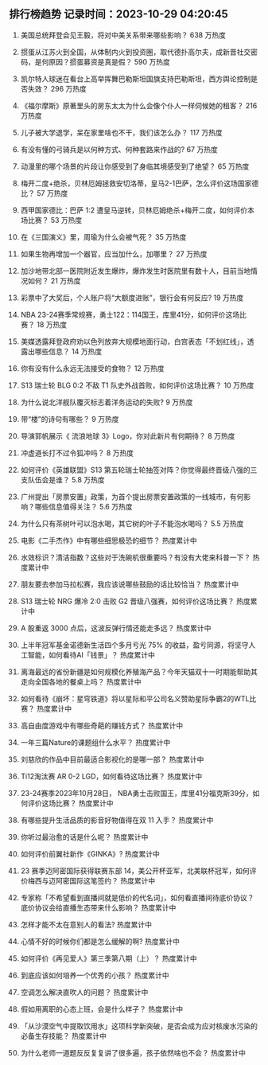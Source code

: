 
## 排行榜趋势 记录时间：2023-10-29 04:20:45
  
  1. 美国总统拜登会见王毅，将对中美关系带来哪些影响？ 638 万热度
    
  2. 掼蛋从江苏火到全国，从体制内火到投资圈，取代德扑高尔夫，成新晋社交密码，是何原因？掼蛋募资是真是假？ 590 万热度
    
  3. 凯尔特人球迷在看台上高举挥舞巴勒斯坦国旗支持巴勒斯坦，西方舆论控制是否失效？ 296 万热度
    
  4. 《福尔摩斯》原著里头的房东太太为什么会像个仆人一样伺候她的租客？ 216 万热度
    
  5. 儿子被大学退学，呆在家里啥也不干，我们该怎么办？ 117 万热度
    
  6. 有没有懂的弓骑兵是以何种方式、何种套路来作战的? 67 万热度
    
  7. 动漫里的哪个场景的片段让你感受到了身临其境感受到了绝望？ 65 万热度
    
  8. 梅开二度+绝杀，贝林厄姆拯救安切洛蒂，皇马2-1巴萨，怎么评价这场国家德比？ 57 万热度
    
  9. 西甲国家德比：巴萨 1:2 遭皇马逆转，贝林厄姆绝杀+梅开二度，如何评价本场比赛？ 53 万热度
    
  10. 在《三国演义》里，周瑜为什么会被气死？ 35 万热度
    
  11. 如果生物再增加一个器官，应当加什么，加哪里？ 27 万热度
    
  12. 加沙地带北部一医院附近发生爆炸，爆炸发生时医院里有数十人，目前当地情况如何？ 21 万热度
    
  13. 彩票中了大奖后，个人账户将“大额度进账”，银行会有何反应? 19 万热度
    
  14. NBA 23-24赛季常规赛，勇士122：114国王，库里41分，如何评价这场比赛？ 18 万热度
    
  15. 美媒透露拜登政府劝以色列放弃大规模地面行动，白宫表态「不划红线」，透露出哪些信息？ 14 万热度
    
  16. 你有没有什么永远无法接受的食物？ 12 万热度
    
  17. S13 瑞士轮 BLG 0:2 不敌 T1 队史外战首败，如何评价这场比赛？ 10 万热度
    
  18. 为什么说北洋舰队覆灭标志着洋务运动的失败? 9 万热度
    
  19. 带“楼”的诗句有哪些？ 9 万热度
    
  20. 导演郭帆展示《 流浪地球 3》Logo，你对此新片有何期待？ 8 万热度
    
  21. 冲虚道长打不过令狐冲吗？ 8 万热度
    
  22. 如何评价《英雄联盟》S13 第五轮瑞士轮抽签对阵？你觉得最终晋级八强的三支队伍会是谁？ 5.8 万热度
    
  23. 广州提出「房票安置」政策，为首个提出房票安置政策的一线城市，有何影响？哪些信息值得关注？ 5.6 万热度
    
  24. 为什么只有茶树叶可以泡水喝，其它树的叶子不能泡水喝吗？ 5.5 万热度
    
  25. 电影《二手杰作》中有哪些细思极恐的细节？ 热度累计中
    
  26. 水效标识？清洁指数？这些对于洗碗机很重要吗？有没有大佬来科普一下？ 热度累计中
    
  27. 朋友要去参加马拉松赛，我应该说哪些鼓励的话比较恰当？ 热度累计中
    
  28. S13 瑞士轮 NRG 爆冷 2:0 击败 G2 晋级八强赛，如何评价这场比赛？ 热度累计中
    
  29. A 股重返 3000 点后，这波反弹行情还能走多远？ 热度累计中
    
  30. 上半年冠军基金诺德新生活四个多月亏光 75% 的收益，盈亏同源，将坚守人工智能，如何看待AI「钱景」？ 热度累计中
    
  31. 离海最远的省份新疆是如何规模化养殖海产品？今年天猫双十一时期能帮助其走向全国各地的餐桌上吗？ 热度累计中
    
  32. 如何看待《崩坏：星穹铁道》将以星际和平公司名义赞助星际争霸2的WTL比赛？ 热度累计中
    
  33. 高自由度游戏中有哪些奇葩的赚钱方式？ 热度累计中
    
  34. 一年三篇Nature的课题组什么水平？ 热度累计中
    
  35. 刘慈欣的作品中目前最适合影视化的是哪一部？ 热度累计中
    
  36. Ti12淘汰赛 AR 0-2 LGD，如何看待这场比赛？ 热度累计中
    
  37. 23-24赛季2023年10月28日， NBA勇士击败国王，库里41分福克斯39分，如何评价这场比赛？ 热度累计中
    
  38. 有哪些提升生活品质的影音好物值得在双 11 入手？ 热度累计中
    
  39. 你听过最治愈的话是什么呢？ 热度累计中
    
  40. 如何评价前翼社新作《GINKA》? 热度累计中
    
  41. 23 赛季迈阿密国际获得联赛东部 14，美公开杯亚军，北美联杯冠军，如何评价梅西与迈阿密国际这笔签约？ 热度累计中
    
  42. 专家称「不希望看到直播间就是低价的代名词」，如何看直播间待底价协议？底价协议会给直播生态带来什么影响？ 热度累计中
    
  43. 怎样才能不太在意别人的看法? 热度累计中
    
  44. 心情不好的时候你们都是怎么缓解的啊? 热度累计中
    
  45. 如何评价《再见爱人》第三季第八期（上）？ 热度累计中
    
  46. 到底应该如何培养一个优秀的小孩？ 热度累计中
    
  47. 空调怎么解决直吹人的问题？ 热度累计中
    
  48. 假如用离职的心态上班，会是什么样子？ 热度累计中
    
  49. 「从沙漠空气中提取饮用水」这项科学新突破，是否会成为应对核废水污染的必备生存技能？ 热度累计中
    
  50. 为什么老师一道题反反复复讲了很多遍，孩子依然啥也不会？ 热度累计中
    